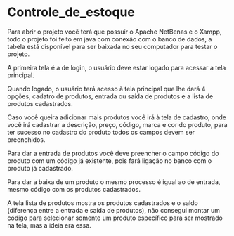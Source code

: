 # Controle_de_estoque

Para abrir o projeto você terá que possuir o Apache NetBenas e o Xampp, todo o projeto foi feito em java com conexão com o banco de dados, a tabela está disponível para ser baixada no seu computador para testar o projeto.

A primeira tela é a de login, o usuário deve estar logado para acessar a tela principal.

Quando logado, o usuário terá acesso à tela principal que lhe dará 4 opções, cadatro de produtos, entrada ou saída de produtos e a lista de produtos cadastrados.

Caso você queira adicionar mais produtos você irá à tela de cadastro, onde você irá cadastrar a descrição, preço, código, marca e cor do produto, para ter sucesso no cadastro do produto todos os campos devem ser preenchidos.

Para dar a entrada de produtos você deve preencher o campo código do produto com um código já existente, pois fará ligação no banco com o produto já cadastrado.

Para dar a baixa de um produto o mesmo processo é igual ao de entrada, mesmo código com os produtos cadastrados.

A tela lista de produtos mostra os produtos cadastrados e o saldo (diferença entre a entrada e saída de produtos), não consegui montar um código para selecionar somente um produto específico para ser mostrado na tela, mas a ideia era essa.

